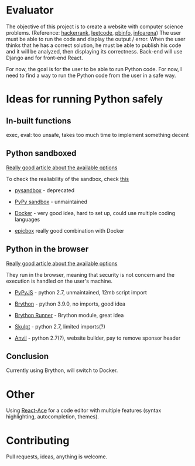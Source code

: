 # Evaluator

The objective of this project is to create a website with computer science problems. (Reference: [hackerrank](https://www.hackerrank.com/), [leetcode](https://leetcode.com/), [pbinfo](https://www.pbinfo.ro/), [infoarena](http://infoarena.ro/))
The user must be able to run the code and display the output / error.
When the user thinks that he has a correct solution, he must be able to publish his code and it will be analyzed, then displaying its correctness.
Back-end will use Django and for front-end React.


For now, the goal is for the user to be able to run Python code.
For now, I need to find a way to run the Python code from the user in a safe way.

# Ideas for running Python safely

## In-built functions
exec, eval: too unsafe, takes too much time to implement something decent

## Python sandboxed
[Really good article about the available options](https://www.software.ac.uk/blog/2017-11-23-executing-python-code-submitted-web-service)

To check the realiability of the sandbox, check [this](https://book.hacktricks.xyz/misc/basic-python/bypass-python-sandboxes)

* [pysandbox](https://github.com/vstinner/pysandbox) - deprecated

* [PyPy sandbox](https://doc.pypy.org/en/latest/sandbox.html) - unmaintained

* [Docker](https://www.docker.com/) - very good idea, hard to set up, could use multiple coding languages

* [epicbox](https://pypi.org/project/epicbox/) really good combination with Docker

## Python in the browser
[Really good article about the available options](https://anvil.works/blog/python-in-the-browser-talk)

They run in the browser, meaning that security is not concern and the execution is handled on the user's machine.

* [PyPyJS](https://github.com/pypyjs) - python 2.7, unmaintained, 12mb script import

* [Brython](https://brython.info/) - python 3.9.0, no imports, good idea

* [Brython Runner](https://www.npmjs.com/package/brython-runner) - Brython module, great idea

* [Skulpt](http://skulpt.org/) - python 2.7, limited imports(?)

* [Anvil](https://anvil.works/) - python 2.7(?), website builder, pay to remove sponsor header

## Conclusion
Currently using Brython, will switch to Docker.

# Other
Using [React-Ace](https://github.com/securingsincity/react-ace/tree/master) for a code editor with multiple features (syntax highlighting, autocompletion, themes).

# Contributing
Pull requests, ideas, anything is welcome.
